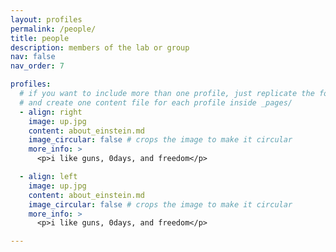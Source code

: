```yaml
---
layout: profiles
permalink: /people/
title: people
description: members of the lab or group
nav: false
nav_order: 7

profiles:
  # if you want to include more than one profile, just replicate the following block
  # and create one content file for each profile inside _pages/
  - align: right
    image: up.jpg
    content: about_einstein.md
    image_circular: false # crops the image to make it circular
    more_info: >
      <p>i like guns, 0days, and freedom</p>

  - align: left
    image: up.jpg
    content: about_einstein.md
    image_circular: false # crops the image to make it circular
    more_info: >
      <p>i like guns, 0days, and freedom</p>

---
```


